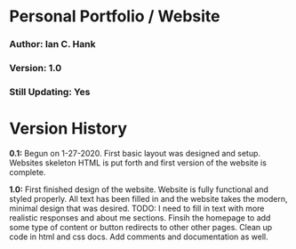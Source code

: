 # Personal Portfolio / Website

### Author: Ian C. Hank
### Version: 1.0
### Still Updating: Yes


# Version History

**0.1:**
Begun on 1-27-2020. First basic layout was designed and setup. Websites skeleton HTML is put forth and first version of the website is complete.

**1.0:**
First finished design of the website. Website is fully functional and styled properly. All text has been filled in and the website takes the modern, minimal design that was desired. TODO: I need to fill in text with more realistic responses and about me sections. Finsih the homepage to add some type of content or button redirects to other other pages. Clean up code in html and css docs. Add comments and documentation as well. 
